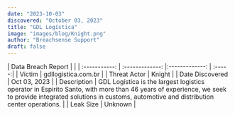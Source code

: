```yaml
---
date: "2023-10-03"
discovered: "October 03, 2023"
title: "GDL Logística"
image: "images/blog/Knight.png"
author: "Breachsense Support"
draft: false
---
```


| Data Breach Report           |              | 
| :-----------: | :-------------:     |:-------------:    | :-----:|
| Victim      | gdllogistica.com.br      | 
| Threat Actor      | Knight      | 
| Date Discovered      | Oct 03, 2023      | 
| Description      | GDL Logística is the largest logistics operator in Espirito Santo, with more than 46 years of experience, we seek to provide integrated solutions in customs, automotive and distribution center operations.      | 
| Leak Size      | Unknown      | 

